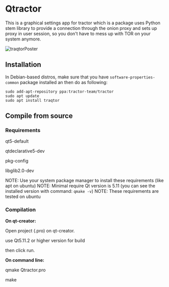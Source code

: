 # Qtractor

This is a graphical settings app for tractor which is a package uses Python stem library to provide a connection through the onion proxy and sets up proxy in user session, so you don't have to mess up with TOR on your system anymore.

![traqtorPoster](/uploads/b06f001c6bf186f15da12fdd62c2749e/traqtorPoster.png)

## Installation


In Debian-based distros, make sure that you have `software-properties-common` package installed an then do as following:

```
sudo add-apt-repository ppa:tractor-team/tractor
sudo apt update
sudo apt install traqtor
```

## Compile from source

### Requirements

qt5-default

qtdeclarative5-dev

pkg-config

libglib2.0-dev

NOTE: Use your system package manager to install these requirements (like apt on ubuntu)
NOTE: Minimal require Qt version is 5.11 (you can see the installed version with command: `qmake -v`)
NOTE: These requirements are tested on ubuntu

### Compilation

**On qt-creator:**

Open project (.pro) on qt-creator.

use Qt5.11.2 or higher version for build

then click run.

**On command line:**

qmake Qtractor.pro

make
